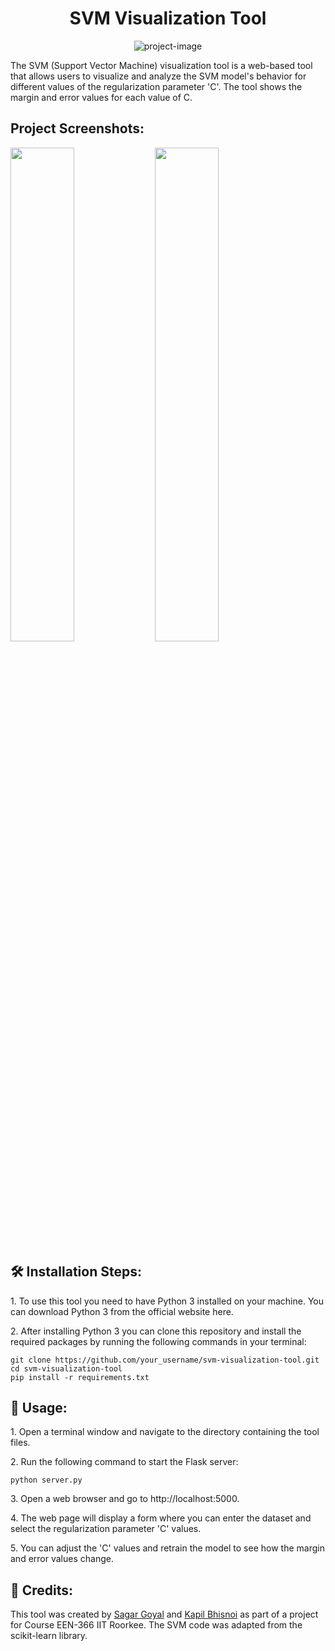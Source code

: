 <h1 align="center" id="title">SVM Visualization Tool</h1>

<p align="center"><img src="https://socialify.git.ci/Sagar-Goyal/SVM-Visualization-Tool/image?description=1&amp;descriptionEditable=Python-based%20tool%20that%20provides%20a%20visualization%20of%20the%20SVM%20classifier%27s%20%0Aperformance%20by%20showing%20the%20margin%20and%20error%20values%20for%20different%20values%20of%20C.&amp;font=Inter&amp;forks=1&amp;issues=1&amp;language=1&amp;name=1&amp;owner=1&amp;pulls=1&amp;stargazers=1&amp;theme=Light" alt="project-image"></p>

<p id="description">The SVM (Support Vector Machine) visualization tool is a web-based tool that allows users to visualize and analyze the SVM model's behavior for different values of the regularization parameter 'C'. The tool shows the margin and error values for each value of C.</p>

<h2>Project Screenshots:</h2>

<img src="https://github.com/Sagar-Goyal/SVM-Visualization-Tool/assets/107352135/5f25c775-19ad-4d45-a2f5-93bc4ee1b37c" width="45%"></img> <img src="https://github.com/Sagar-Goyal/SVM-Visualization-Tool/assets/107352135/95be6717-a07d-4022-a167-c1ab89004890" width="45%"></img> 

<h2>🛠️ Installation Steps:</h2>

<p>1. To use this tool you need to have Python 3 installed on your machine. You can download Python 3 from the official website here.</p>

<p>2. After installing Python 3 you can clone this repository and install the required packages by running the following commands in your terminal:</p>

```
git clone https://github.com/your_username/svm-visualization-tool.git 
cd svm-visualization-tool
pip install -r requirements.txt
```

<h2>🚀 Usage:</h2>

<p>1. Open a terminal window and navigate to the directory containing the tool files.</p>

<p>2. Run the following command to start the Flask server:</p>

```
python server.py
```
<p>3. Open a web browser and go to http://localhost:5000.</p>

<p>4. The web page will display a form where you can enter the dataset and select the regularization parameter 'C' values.</p>

<p>5. You can adjust the 'C' values and retrain the model to see how the margin and error values change.</p>

<h2>🙌 Credits:</h2>
<p>This tool was created by <a href="https://github.com/Sagar-Goyal/">Sagar Goyal</a> and <a href="https://github.com/kapilbishnoi70/">Kapil Bhisnoi</a> as part of a project for Course EEN-366 IIT Roorkee. The SVM code was adapted from the scikit-learn library.</p>

